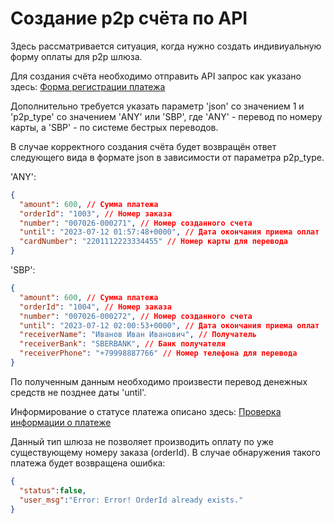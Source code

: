 # Создание p2p счёта по API

Здесь рассматривается ситуация, когда нужно создать индивиуальную форму оплаты для p2p шлюза.

Для создания счёта необходимо отправить API запрос как указано здесь: [Форма регистрации платежа](README.md/#Форма-регистрации-платежа)

Дополнительно требуется указать параметр 'json' со значением 1 и 'p2p_type' со значением 'ANY' или 'SBP', где 'ANY' - перевод по номеру карты, а 'SBP' - по системе бестрых переводов.

В случае корректного создания счёта будет возвращён ответ следующего вида в формате json в зависимости от параметра p2p_type.

'ANY':

```json
{
  "amount": 600, // Сумма платежа
  "orderId": "1003", // Номер заказа
  "number": "007026-000271", // Номер созданного счета
  "until": "2023-07-12 01:57:48+0000", // Дата окончания приема оплат
  "cardNumber": "2201112223334455" // Номер карты для перевода 
} 
```

'SBP':

```json
{
  "amount": 600, // Сумма платежа
  "orderId": "1004", // Номер заказа
  "number": "007026-000272", // Номер созданного счета
  "until": "2023-07-12 02:00:53+0000", // Дата окончания приема оплат
  "receiverName": "Иванов Иван Иванович", // Получатель
  "receiverBank": "SBERBANK", // Банк получателя
  "receiverPhone": "+79998887766" // Номер телефона для перевода
} 
```
По полученным данным необходимо произвести перевод денежных средств не позднее даты 'until'. 

Информирование о статусе платежа описано здесь: [Проверка информации о платеже](README.md#проверка-информации-о-платеже)

Данный тип шлюза не позволяет производить оплату по уже существующему номеру заказа (orderId). В случае обнаружения такого платежа будет возвращена ошибка:

```json
{
  "status":false,
  "user_msg":"Error: Error! OrderId already exists."
}
```